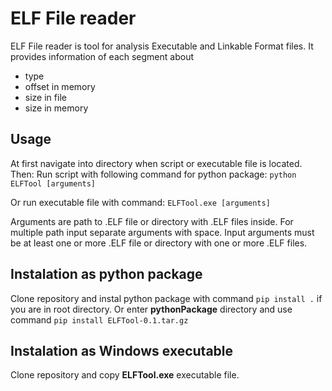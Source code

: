 # ELF File reader
ELF File reader is tool for analysis Executable and Linkable Format files. 
It provides information of each segment about 
- type
- offset in memory
- size in file
- size in memory

## Usage
At first navigate into directory when script or executable file is located. Then:
Run script with following command for python package:
 `python ELFTool [arguments]`

 Or run executable file with command:
 `ELFTool.exe [arguments]`

 Arguments are path to .ELF file or directory with .ELF files inside. For multiple path input separate arguments with space.
 Input arguments must be at least one or more .ELF file or directory with one or more .ELF files.
 
## Instalation as python package
Clone repository and instal python package with command `pip install .` if you are in root directory. Or enter **pythonPackage** directory and use command `pip install ELFTool-0.1.tar.gz`

## Instalation as Windows executable
Clone repository and copy **ELFTool.exe** executable file. 
